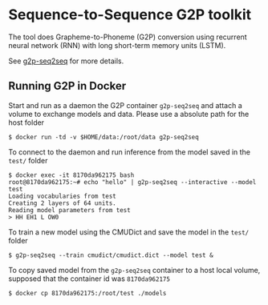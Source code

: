 # Sequence-to-Sequence G2P toolkit
The tool does Grapheme-to-Phoneme (G2P) conversion using recurrent neural network (RNN) with long short-term memory units (LSTM).

See [g2p-seq2seq](https://github.com/cmusphinx/g2p-seq2seq) for more details.

## Running G2P in Docker
Start and run as a daemon the G2P container `g2p-seq2seq` and attach a volume to exchange models and data. Please use a absolute path for the host folder

```
$ docker run -td -v $HOME/data:/root/data g2p-seq2seq
```

To connect to the daemon and run inference from the model saved in the `test/` folder
```
$ docker exec -it 8170da962175 bash
root@8170da962175:~# echo "hello" | g2p-seq2seq --interactive --model test
Loading vocabularies from test
Creating 2 layers of 64 units.
Reading model parameters from test
> HH EH1 L OW0
```

To train a new model using the CMUDict and save the model in the `test/` folder
```
$ g2p-seq2seq --train cmudict/cmudict.dict --model test &
```

To copy saved model from the `g2p-seq2seq` container to a host local volume, supposed that the container id was `8170da962175`

```
$ docker cp 8170da962175:/root/test ./models
```